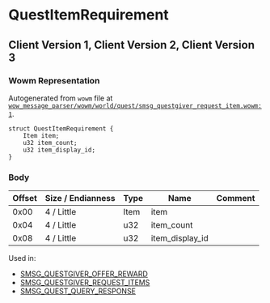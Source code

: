 # QuestItemRequirement

## Client Version 1, Client Version 2, Client Version 3

### Wowm Representation

Autogenerated from `wowm` file at [`wow_message_parser/wowm/world/quest/smsg_questgiver_request_item.wowm:1`](https://github.com/gtker/wow_messages/tree/main/wow_message_parser/wowm/world/quest/smsg_questgiver_request_item.wowm#L1).
```rust,ignore
struct QuestItemRequirement {
    Item item;
    u32 item_count;
    u32 item_display_id;
}
```
### Body

| Offset | Size / Endianness | Type | Name | Comment |
| ------ | ----------------- | ---- | ---- | ------- |
| 0x00 | 4 / Little | Item | item |  |
| 0x04 | 4 / Little | u32 | item_count |  |
| 0x08 | 4 / Little | u32 | item_display_id |  |


Used in:
* [SMSG_QUESTGIVER_OFFER_REWARD](smsg_questgiver_offer_reward.md)
* [SMSG_QUESTGIVER_REQUEST_ITEMS](smsg_questgiver_request_items.md)
* [SMSG_QUEST_QUERY_RESPONSE](smsg_quest_query_response.md)

